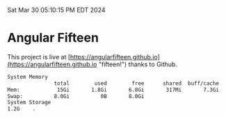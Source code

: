 Sat Mar 30 05:10:15 PM EDT 2024

# Angular Fifteen


This project is live at [https://angularfifteen.github.io](https://angularfifteen.github.io "fifteen!") thanks to Github.

```bash
System Memory
               total        used        free      shared  buff/cache   available
Mem:            15Gi       1.8Gi       6.8Gi       317Mi       7.3Gi        13Gi
Swap:          8.0Gi          0B       8.0Gi
System Storage
1.2G	.
```
